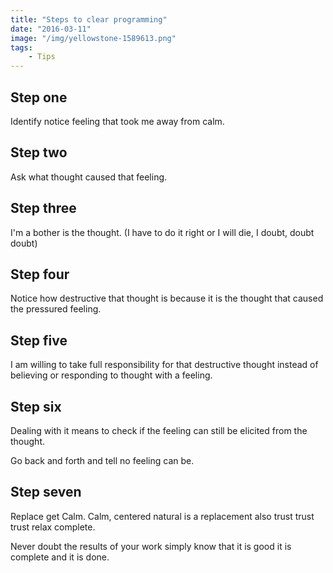 ```yaml
---
title: "Steps to clear programming"
date: "2016-03-11"
image: "/img/yellowstone-1589613.png"
tags:
    - Tips
---
```


## Step one

Identify notice feeling that took me away from calm.

## Step two

Ask what thought caused that feeling.

## Step three

I'm a bother is the thought. (I have to do it right or I will die, I doubt,
doubt doubt)

## Step four

Notice how destructive that thought is because it is the thought that caused the
pressured feeling.

## Step five

I am willing to take full responsibility for that destructive thought instead of
believing or responding to thought with a feeling.

## Step six

Dealing with it means to check if the feeling can still be elicited from the
thought.

Go back and forth and tell no feeling can be.

## Step seven

Replace get Calm. Calm, centered natural is a replacement also trust trust trust
relax complete.

Never doubt the results of your work simply know that it is good it is complete
and it is done.

